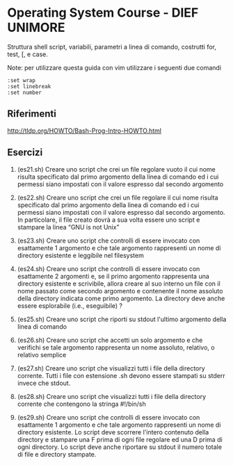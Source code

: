# Operating System Course - DIEF UNIMORE #
Struttura shell script, variabili, parametri a linea di comando, costrutti for, test, [, e case. 

Note: per utilizzare questa guida con vim utilizzare i seguenti due comandi 
```
:set wrap 
:set linebreak
:set number
```

## Riferimenti ##
http://tldp.org/HOWTO/Bash-Prog-Intro-HOWTO.html

## Esercizi ##
01. (es21.sh) Creare uno script che crei un file regolare vuoto il cui nome risulta specificato dal primo argomento della linea di comando ed i cui permessi siano impostati con il valore espresso dal secondo argomento

02. (es22.sh) Creare uno script che crei un file regolare il cui nome risulta specificato dal primo argomento della linea di comando ed i cui permessi siano impostati con il valore espresso dal secondo argomento. In particolare, il file creato dovrà a sua volta essere uno script e stampare la linea “GNU is not Unix”

03. (es23.sh) Creare uno script che controlli di essere invocato con esattamente 1 argomento e che tale argomento rappresenti un nome di directory esistente e leggibile nel filesystem

04. (es24.sh) Creare uno script che controlli di essere invocato con esattamente 2 argomenti e, se il primo argomento rappresenta una directory esistente e scrivibile, allora creare al suo interno un file con il nome passato come secondo argomento e contenente il nome assoluto della directory indicata come primo argomento. La directory deve anche essere esplorabile (i.e., eseguibile) ?

05. (es25.sh) Creare uno script che riporti su stdout l'ultimo argomento della linea di comando

06. (es26.sh) Creare uno script che accetti un solo argomento e che verifichi se tale argomento rappresenta un nome assoluto, relativo, o relativo semplice

07. (es27.sh) Creare uno script che visualizzi tutti i file della directory corrente. Tutti i file con estensione .sh devono essere stampati su stderr invece che stdout. 

08. (es28.sh) Creare uno script che visualizzi tutti i file della directory corrente che contengono la stringa #!/bin/sh

09. (es29.sh) Creare uno script che controlli di essere invocato con esattamente 1 argomento e che tale argomento rappresenti un nome di directory esistente. Lo script deve scorrere l'intero contenuto della directory e stampare una F prima di ogni file regolare ed una D prima di ogni directory. Lo script deve anche riportare su stdout il numero totale di file e directory stampate.




